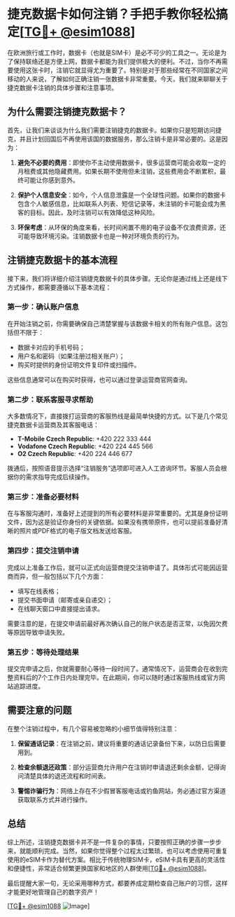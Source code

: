 # 捷克数据卡如何注销？手把手教你轻松搞定[[TG💪+ @esim1088](https://t.me/s/esim1088)]

在欧洲旅行或工作时，数据卡（也就是SIM卡）是必不可少的工具之一。无论是为了保持联络还是方便上网，数据卡都能为我们提供极大的便利。不过，当你不再需要使用这张卡时，注销它就显得尤为重要了。特别是对于那些经常在不同国家之间移动的人来说，了解如何正确注销一张数据卡非常重要。今天，我们就来聊聊关于捷克数据卡注销的具体步骤和注意事项。

## 为什么需要注销捷克数据卡？

首先，让我们来谈谈为什么我们需要注销捷克的数据卡。如果你只是短期访问捷克，并且计划回国后不再使用该国的数据服务，那么注销卡是非常必要的。这是因为：

1. **避免不必要的费用**：即使你不主动使用数据卡，很多运营商可能会收取一定的月租费或其他隐藏费用。如果长期不使用但未注销，这些费用会不断累积，最终可能让你感到意外。
   
2. **保护个人信息安全**：如今，个人信息泄露是一个全球性问题。如果你的数据卡包含个人敏感信息，比如联系人列表、短信记录等，未注销的卡可能会成为黑客的目标。因此，及时注销可以有效降低这种风险。

3. **环保考虑**：从环保的角度来看，长时间闲置不用的电子设备不仅浪费资源，还可能导致环境污染。注销数据卡也是一种对环境负责的行为。

## 注销捷克数据卡的基本流程

接下来，我们将详细介绍注销捷克数据卡的具体步骤。无论你是通过线上还是线下方式操作，都需要遵循以下基本流程：

### 第一步：确认账户信息

在开始注销之前，你需要确保自己清楚掌握与该数据卡相关的所有账户信息。这包括但不限于：

- 数据卡对应的手机号码；
- 用户名和密码（如果注册过相关账户）；
- 购买时提供的身份证明文件复印件或扫描件。

这些信息通常可以在购买时获得，也可以通过登录运营商官网查询。

### 第二步：联系客服寻求帮助

大多数情况下，直接拨打运营商的客服热线是最简单快捷的方式。以下是几个常见捷克数据卡运营商及其客服电话：

- **T-Mobile Czech Republic**: +420 222 333 444
- **Vodafone Czech Republic**: +420 224 445 566
- **O2 Czech Republic**: +420 224 446 677

拨通后，按照语音提示选择“注销服务”选项即可进入人工咨询环节。客服人员会根据你的需求指导完成后续操作。

### 第三步：准备必要材料

在与客服沟通时，准备好上述提到的所有必要材料是非常重要的。尤其是身份证明文件，因为这是验证你身份的关键依据。如果没有携带原件，也可以提前准备好清晰的照片或PDF格式的电子版文档发送给客服。

### 第四步：提交注销申请

完成以上准备工作后，就可以正式向运营商提交注销申请了。具体形式可能因运营商而异，但一般包括以下几个方面：

- 填写在线表格；
- 提交书面申请（邮寄或亲自递交）；
- 在线聊天窗口中直接提出请求。

需要注意的是，在提交申请前最好再次确认自己的账户状态是否正常，以免因欠费等原因导致申请失败。

### 第五步：等待处理结果

提交完申请之后，你就需要耐心等待一段时间了。通常情况下，运营商会在收到完整资料后的7个工作日内处理完毕。在此期间，你可以随时通过客服热线或官方网站追踪进度。

## 需要注意的问题

在整个注销过程中，有几个容易被忽略的小细节值得特别注意：

1. **保留通话记录**：在注销之前，建议将重要的通话记录备份下来，以防日后需要用到。

2. **检查余额退还政策**：部分运营商允许用户在注销时申请退还剩余金额，记得询问清楚具体的退还流程和时间表。

3. **警惕诈骗行为**：网络上存在不少假冒客服电话或钓鱼网站，务必通过官方渠道获取联系方式并进行操作。

## 总结

综上所述，注销捷克数据卡并不是一件复杂的事情，只要按照正确的步骤一步步来，就能顺利完成。当然，如果你觉得整个过程太过繁琐，也可以考虑使用可重复使用的eSIM卡作为替代方案。相比于传统物理SIM卡，eSIM卡具有更高的灵活性和便捷性，非常适合频繁更换国家和地区的人群使用[[TG💪+ @esim1088](https://t.me/s/esim1088)]。

最后提醒大家一句，无论采用哪种方式，都要养成定期检查自己账户的习惯，这样才能更好地管理自己的数字资产！

[[TG💪+ @esim1088](https://t.me/s/esim1088) ![Image](https://i.postimg.cc/4NQfJmqS/Snipaste-2025-05-13-00-14-12.png)]
